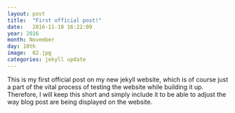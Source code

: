 ```yaml
---
layout: post
title:  "First official post!"
date:   2016-11-10 16:22:09
year: 2016
month: November
day: 10th
image:  02.jpg
categories: jekyll update
---
```


This is my first official post on my new jekyll website, which is of course just a part of the
vital process of testing the website while building it up. Therefore, I will keep this short and simply
include it to be able to adjust the way blog post are being displayed on the website.
